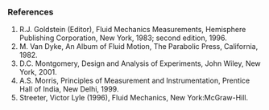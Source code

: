 ### References
1. R.J. Goldstein (Editor), Fluid Mechanics Measurements, Hemisphere Publishing 
Corporation, New York, 1983; second edition, 1996.
2. M. Van Dyke, An Album of Fluid Motion, The Parabolic Press, California, 1982.
3. D.C. Montgomery, Design and Analysis of Experiments, John Wiley, New York, 2001.
4. A.S. Morris, Principles of Measurement and Instrumentation, Prentice Hall of India, New 
Delhi, 1999.
5. Streeter, Victor Lyle (1996), Fluid Mechanics, New York:McGraw-Hill.
